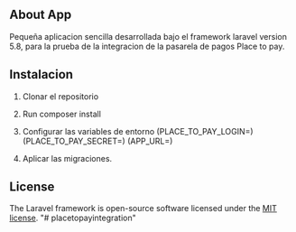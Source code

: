 

## About App

Pequeña aplicacion sencilla desarrollada bajo el framework laravel version 5.8, para la prueba de la integracion de la pasarela de pagos Place to pay.


## Instalacion

1. Clonar el repositorio

2. Run composer install

3. Configurar las variables de entorno
	(PLACE_TO_PAY_LOGIN=)
	(PLACE_TO_PAY_SECRET=)
	(APP_URL=)

4. Aplicar las migraciones.


## License

The Laravel framework is open-source software licensed under the [MIT license](https://opensource.org/licenses/MIT).
"# placetopayintegration"
